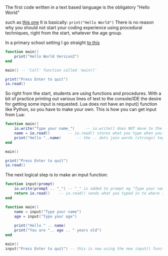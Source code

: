 The first code written in a text based language is the obligatory "Hello World"

such as [this one](../Lua/HelloWorld.lua)
It is basically:
`print("Hello World")`
There is no reason why you should not start your coding experience using procedural techniques, right from the start, whatever the age group.

In a primary school setting
I go straight [to this](../lua/HelloWorld2.lua")
```lua
function main()
	print("Hello World Version2")
end

main() -- 'Call' function called 'main()'

print("Press Enter to quit")
io.read()
```
So right from the start, students are using functions and procedures.
With a bit of practice printing out various lines of text to the console/IDE the desire for getting some input is requested. Lua does not have an input() function like Python, so you have to make your own.
This is how you can get input from Lua:
```lua
function main()	
	io.write("Type your name_") 	-- io.write() does NOT move to the next line
	name = io.read()		-- io.read() stores what you type when you press Enter
	print("Hello "..name)		-- the .. dots join words (strings) together
end

main()

print("Press Enter to quit")
io.read()
```
The next logical step is to make an input function:
```lua
function input(prompt)
	io.write(prompt .. "_") -- "_" is added to prompt eg "Type your name_"
	return io.read()	-- io.read() sends what you typed in to where it was called
end

function main()
	name = input("Type your name")	
	age = input("Type your age")
	
	print("Hello " .. name)
	print("You are ".. age .. " years old")
end

main()
input("Press Enter to quit") -- this is now using the new input() function
```


